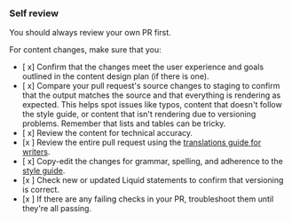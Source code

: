 ### Self review

You should always review your own PR first.

For content changes, make sure that you:

- [ x] Confirm that the changes meet the user experience and goals outlined in the content design plan (if there is one).
- [ x] Compare your pull request's source changes to staging to confirm that the output matches the source and that everything is rendering as expected. This helps spot issues like typos, content that doesn't follow the style guide, or content that isn't rendering due to versioning problems. Remember that lists and tables can be tricky.
- [ x] Review the content for technical accuracy.
- [x ] Review the entire pull request using the [translations guide for writers](./translations-for-writers.md).
- [ x] Copy-edit the changes for grammar, spelling, and adherence to the [style guide](https://github.com/github/docs/blob/main/contributing/content-style-guide.md).
- [x ] Check new or updated Liquid statements to confirm that versioning is correct.
- [x ] If there are any failing checks in your PR, troubleshoot them until they're all passing.
